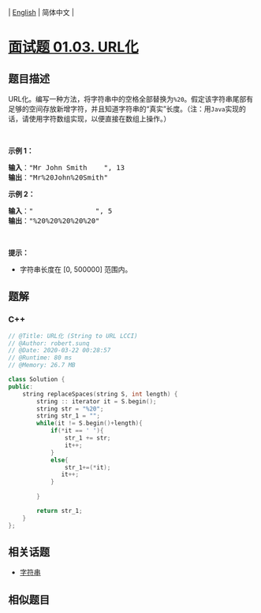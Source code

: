 
| [English](README_EN.md) | 简体中文 |

# [面试题 01.03. URL化](https://leetcode.cn//problems/string-to-url-lcci/)

## 题目描述

<p>URL化。编写一种方法，将字符串中的空格全部替换为<code>%20</code>。假定该字符串尾部有足够的空间存放新增字符，并且知道字符串的“真实”长度。（注：用<code>Java</code>实现的话，请使用字符数组实现，以便直接在数组上操作。）</p>

<p> </p>

<p><strong>示例 1：</strong></p>

<pre>
<strong>输入</strong>："Mr John Smith    ", 13
<strong>输出</strong>："Mr%20John%20Smith"
</pre>

<p><strong>示例 2：</strong></p>

<pre>
<strong>输入</strong>："               ", 5
<strong>输出</strong>："%20%20%20%20%20"
</pre>

<p> </p>

<p><strong>提示：</strong></p>

<ul>
	<li>字符串长度在 [0, 500000] 范围内。</li>
</ul>


## 题解


### C++

```C++
// @Title: URL化 (String to URL LCCI)
// @Author: robert.sunq
// @Date: 2020-03-22 00:28:57
// @Runtime: 80 ms
// @Memory: 26.7 MB

class Solution {
public:
    string replaceSpaces(string S, int length) {
        string :: iterator it = S.begin();
        string str = "%20";
        string str_1 = "";
        while(it != S.begin()+length){
            if(*it == ' '){
                str_1 += str;
                it++;
            }
            else{
                str_1+=(*it);
               it++;  
            }
             
        }

        return str_1;
    }
};
```



## 相关话题

- [字符串](https://leetcode.cn//tag/string)

## 相似题目



